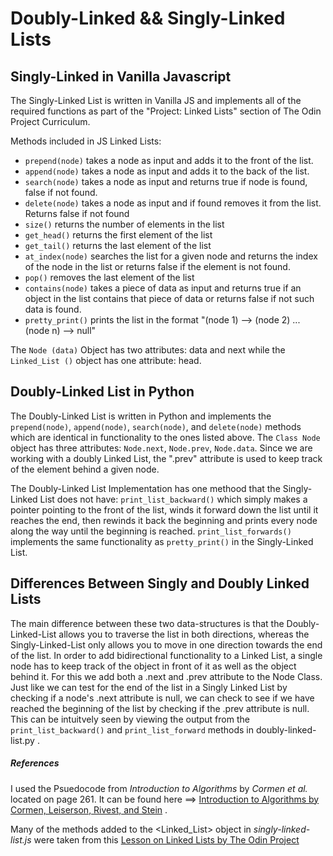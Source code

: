 # Doubly-Linked && Singly-Linked Lists 

## Singly-Linked in Vanilla Javascript 
The Singly-Linked List is written in Vanilla JS and implements all of the required functions as part of the "Project: Linked Lists" section of The Odin Project Curriculum. 

Methods included in JS Linked Lists:
- `prepend(node)` takes a node as input and adds it to the front of the list. 
- `append(node)` takes a node as input and adds it to the back of the list. 
- `search(node)` takes a node as input and returns true if node is found, false if not found.
- `delete(node)` takes a node as input and if found removes it from the list. Returns false if not found
- `size()` returns the number of elements in the list
- `get_head()` returns the first element of the list 
- `get_tail()` returns the last element of the list 
- `at_index(node)` searches the list for a given node and returns the index of the node in the list or returns false if the element is not found. 
- `pop()` removes the last element of the list 
- `contains(node)` takes a piece of data as input and returns true if an object in the list contains that piece of data or returns false if not such data is found. 
- `pretty_print()` prints the list in the format "(node 1) --> (node 2) ... (node n) --> null"

The `Node (data)` Object has two attributes: data and next while the `Linked_List ()` object has one attribute: head. 

## Doubly-Linked List in Python
The Doubly-Linked List is written in Python and implements the `prepend(node)`, `append(node)`, `search(node)`, and `delete(node)` methods which are identical in functionality to the ones listed above. The `Class Node` object has three attributes: `Node.next`, `Node.prev`, `Node.data`. Since we are working with a doubly Linked List, the ".prev" attribute is used to keep track of the element behind a given node. 

The Doubly-Linked List Implementation has one methood that the Singly-Linked List does not have: `print_list_backward()` which simply makes a pointer pointing to the front of the list, winds it forward down the list until it reaches the end, then rewinds it back the beginning and prints every node along the way until the beginning is reached. `print_list_forwards()` implements the same functionality as `pretty_print()` in the Singly-Linked List. 

## Differences Between Singly and Doubly Linked Lists
The main difference between these two data-structures is that the Doubly-Linked-List allows you to traverse the list in both directions, whereas the Singly-Linked-List only allows you to move in one direction towards the end of the list. In order to add bidirectional functionality to a Linked List, a single node has to keep track of the object in front of it as well as the object behind it. For this we add both a .next and .prev attribute to the Node Class. Just like we can test for the end of the list in a Singly Linked List by checking if a node's .next attribute is null, we can check to see if we have reached the beginning of the list by checking if the .prev attribute is null. This can be intuitvely seen by viewing the output from the `print_list_backward()` and `print_list_forward` methods in doubly-linked-list.py . 

##### References 
I used the Psuedocode from <em>Introduction to Algorithms</em> by <em>Cormen et al.</em> located on page 261. It can be found here ==> [Introduction to Algorithms by Cormen, Leiserson, Rivest, and Stein](https://www.amazon.com/Introduction-Algorithms-fourth-Thomas-Cormen/dp/026204630X/ref=sr_1_1?keywords=introduction+to+algorithms&qid=1673722953&sprefix=introduction+to+a%2Caps%2C123&sr=8-1) . 

Many of the methods added to the <Linked_List> object in <em>singly-linked-list.js</em> were taken from this [Lesson on Linked Lists by The Odin Project]("https://www.theodinproject.com/lessons/javascript-linked-lists") 
